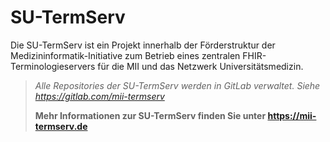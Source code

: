 # SU-TermServ

Die SU-TermServ ist ein Projekt innerhalb der Förderstruktur der Medizininformatik-Initiative zum Betrieb eines zentralen FHIR-Terminologieservers für die MII und das Netzwerk Universitätsmedizin.

> *Alle Repositories der SU-TermServ werden in GitLab verwaltet. Siehe https://gitlab.com/mii-termserv*
>
> **Mehr Informationen zur SU-TermServ finden Sie unter https://mii-termserv.de**
